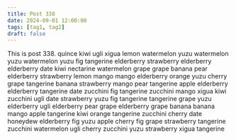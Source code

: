 ```yaml
---
title: Post 338
date: 2024-09-01 12:00:00
tags: [tag1, tag2]
draft: false
---
```

This is post 338.
quince
kiwi
ugli
xigua
lemon
watermelon
yuzu
watermelon
yuzu
watermelon
yuzu
fig
tangerine
elderberry
strawberry
elderberry
elderberry
date
kiwi
nectarine
watermelon
grape
grape
banana
pear
elderberry
strawberry
lemon
mango
mango
elderberry
orange
yuzu
cherry
grape
tangerine
banana
strawberry
mango
pear
tangerine
apple
elderberry
elderberry
tangerine
date
zucchini
fig
tangerine
zucchini
mango
xigua
kiwi
zucchini
ugli
date
strawberry
yuzu
fig
tangerine
tangerine
grape
yuzu
elderberry
ugli
elderberry
pear
grape
elderberry
grape
banana
banana
mango
apple
tangerine
kiwi
orange
tangerine
zucchini
cherry
date
honeydew
elderberry
fig
yuzu
apple
cherry
fig
grape
strawberry
tangerine
zucchini
watermelon
ugli
cherry
zucchini
yuzu
strawberry
xigua
tangerine
